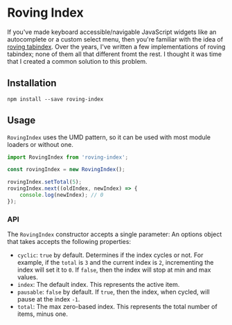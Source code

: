 # Roving Index

If you've made keyboard accessible/navigable JavaScript widgets like an autocomplete or a custom select menu, then you're familiar with the idea of [roving tabindex](https://www.youtube.com/watch?v=uCIC2LNt0bk). Over the years, I've written a few implementations of roving tabindex; none of them all that different fromt the rest. I thought it was time that I created a common solution to this problem.

## Installation

```
npm install --save roving-index
```

## Usage

`RovingIndex` uses the UMD pattern, so it can be used with most module loaders or without one.

```javascript
import RovingIndex from 'roving-index';

const rovingIndex = new RovingIndex();

rovingIndex.setTotal(5);
rovingIndex.next((oldIndex, newIndex) => {
    console.log(newIndex); // 0
});
```

### API

The `RovingIndex` constructor accepts a single parameter: An options object that takes accepts the following properties:

- `cyclic`: `true` by default. Determines if the index cycles or not. For example, if the `total` is `3` and the current index is `2`, incrementing the index will set it to `0`. If `false`, then the index will stop at min and max values.
- `index`: The default index. This represents the active item.
- `pausable`: `false` by default. If `true`, then the index, when cycled, will pause at the index `-1`.
- `total`: The max zero-based index. This represents the total number of items, minus one.
